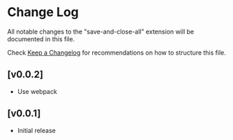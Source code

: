 # Change Log

All notable changes to the "save-and-close-all" extension will be documented in this file.

Check [Keep a Changelog](http://keepachangelog.com/) for recommendations on how to structure this file.

## [v0.0.2]
- Use webpack

## [v0.0.1]

- Initial release
